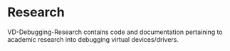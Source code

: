 # Research

VD-Debugging-Research contains code and documentation pertaining to academic research into debugging virtual devices/drivers.
